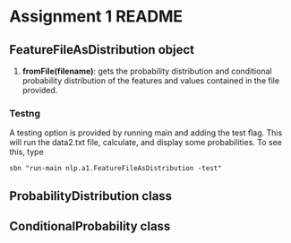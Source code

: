 # Assignment 1 README</h1>

## FeatureFileAsDistribution object
1. <b>fromFile(filename)</b>: gets the probability distribution and conditional probability distribution of the features and 
values contained in the file provided. 

### Testng
A testing option is provided by running main and adding the test flag. This will run the data2.txt file, calculate, and display some probabilities. To see this, type

```
sbn "run-main nlp.a1.FeatureFileAsDistribution -test"
```

## ProbabilityDistribution class


## ConditionalProbability class
